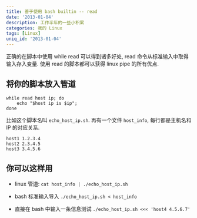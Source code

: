 ```yaml
---
title: 善于使用 bash builtin -- read
date: '2013-01-04'
description: 工作半年的一些小积累
categories: 我的 Linux
tags: [Linux]
uniq_id: '2013-01-04'
---
```

正确的在脚本中使用 while read 可以得到诸多好处, read 命令从标准输入中取得输入存入变量. 使用 read 的脚本都可以获得 linux pipe 的所有优点.

## 将你的脚本放入管道

	while read host ip; do
		echo "$host ip is $ip";
	done

比如这个脚本名叫 `echo_host_ip.sh`.  再有一个文件 `host_info`, 每行都是主机名和 IP 的对应关系. 

	host1 1.2.3.4
	host2 2.3.4.5
	host3 3.4.5.6

## 你可以这样用

* linux 管道: `cat host_info | ./echo_host_ip.sh`

* bash 标准输入导入 `./echo_host_ip.sh < host_info`

* 直接在 bash 中输入一条信息测试 `./echo_host_ip.sh <<< 'host4 4.5.6.7'`
